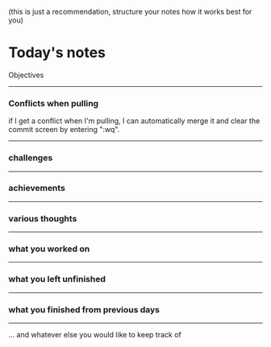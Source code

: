 (this is just a recommendation, structure your notes how it works best for you)

# Today's notes

Objectives

___

### Conflicts when pulling

if I get a conflict when I'm pulling, I can automatically merge it and clear the commit screen by entering ":wq".

___

###  challenges

___

###  achievements

___

###  various thoughts

___ 

###  what you worked on

___

###  what you left unfinished

___

###  what you finished from previous days

___

...  and whatever else you would like to keep track of